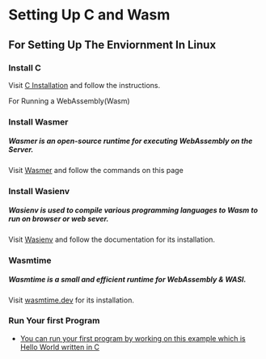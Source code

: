 # Setting Up C and Wasm

## For Setting Up The Enviornment In Linux 

### Install C

Visit [C Installation](https://help.ubuntu.com/community/InstallingCompilers) and follow the instructions.

For Running a WebAssembly(Wasm)

### Install Wasmer
##### Wasmer is an open-source runtime for executing WebAssembly on the Server.

Visit [Wasmer](https://docs.wasmer.io/integrations/c/setup) and follow the commands on this page

### Install Wasienv
##### Wasienv is used to compile various programming languages to Wasm to run on browser or web sever.

Visit [Wasienv](https://github.com/wasienv/wasienv) and follow the documentation for its installation.

### Wasmtime
##### Wasmtime is a small and efficient runtime for WebAssembly & WASI.
Visit [wasmtime.dev](https://wasmtime.dev/) for its installation.

### Run Your first Program
- [You can run your first program by working on this example which is Hello World written in C](https://github.com/aryankaushik-git/outreachy/tree/main/aryankaushik/FunctionsInC_Wasm/Hello)




